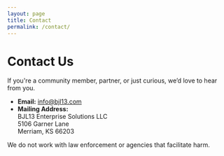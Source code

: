 ```yaml
---
layout: page
title: Contact
permalink: /contact/
---
```


# Contact Us

If you're a community member, partner, or just curious, we’d love to hear from you.

- **Email:** [info@bjl13.com](mailto:info@bjl13.com)
- **Mailing Address:**  
  BJL13 Enterprise Solutions LLC  
  5106 Garner Lane  
  Merriam, KS 66203

We do not work with law enforcement or agencies that facilitate harm.
